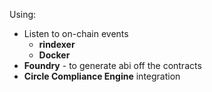 Using:

- Listen to on-chain events
    - **rindexer**
    - **Docker**
- **Foundry** - to generate abi off the contracts
- **Circle Compliance Engine** integration
